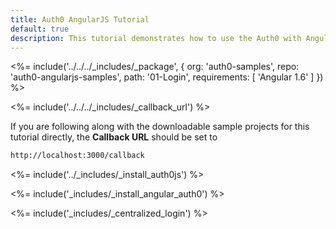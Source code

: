 ```yaml
---
title: Auth0 AngularJS Tutorial
default: true
description: This tutorial demonstrates how to use the Auth0 with AngularJS applications
---
```


<%= include('../../../_includes/_package', {
  org: 'auth0-samples',
  repo: 'auth0-angularjs-samples',
  path: '01-Login',
  requirements: [
    'Angular 1.6'
  ]
}) %>


<%= include('../../../_includes/_callback_url') %>

If you are following along with the downloadable sample projects for this tutorial directly, the **Callback URL** should be set to

```bash
http://localhost:3000/callback
```

<%= include('../_includes/_install_auth0js') %>

<%= include('_includes/_install_angular_auth0') %>

<%= include('_includes/_centralized_login') %>